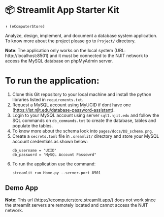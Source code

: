 # 📦 Streamlit App Starter Kit 
```
⬆️ (eComputerStore)
```

Analyze, design, implement, and document a database system application. To know more about the project please go to `Project/` directory.

**Note**: The application only works on the local system (URL: http://localhost:8501) and it must be connected to the NJIT network to access the MySQL database on phpMyAdmin server.

# To run the application:

1. Clone this Git repository to your local machine and install the python libraries listed in `requirements.txt`.
2. Request a MySQL account using MyUCID if dont have one (https://ist.njit.edu/database-password-assistant).
3. Login to your MySQL account using server `sql1.njit.edu` and follow the SQL commands on `db_commands.txt` to create the database, tables and populate the tables.
4. To know more about the schema look into `pages/docs/DB_schema.png`.
5. Create a `secrets.toml` file in `.sreamlit/` directory and store your MySQL account credentials as shown below:
    ```
    db_username = "UCID"
    db_password = "MySQL Account Passowrd"
    ```
6. To run the application use the command:
    ```
    streamlit run Home.py --server.port 8501
    ```

## Demo App

**Note**: This url (https://ecomputerstore.streamlit.app/) does not work since the streamlit servers are remotely located and cannot access the NJIT network.
